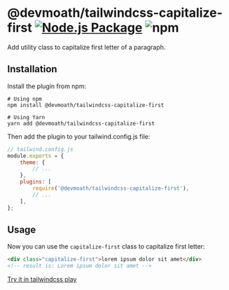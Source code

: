 # @devmoath/tailwindcss-capitalize-first [![Node.js Package](https://github.com/DevMoath/tailwindcss-capitalize-first/actions/workflows/npm-publish.yml/badge.svg)](https://github.com/DevMoath/tailwindcss-capitalize-first/actions/workflows/npm-publish.yml) ![npm](https://img.shields.io/npm/dt/@devmoath/tailwindcss-capitalize-first)

Add utility class to capitalize first letter of a paragraph.

## Installation

Install the plugin from npm:

```shell
# Using npm
npm install @devmoath/tailwindcss-capitalize-first

# Using Yarn
yarn add @devmoath/tailwindcss-capitalize-first
```

Then add the plugin to your tailwind.config.js file:

```javascript
// tailwind.config.js
module.exports = {
    theme: {
        // ...
    },
    plugins: [
        require('@devmoath/tailwindcss-capitalize-first'),
        // ...
    ],
};
```

## Usage

Now you can use the `capitalize-first` class to capitalize first letter:

```html
<div class="capitalize-first">lorem ipsum dolor sit amet</div>
<!-- result is: Lorem ipsum dolor sit amet -->
```

[Try it in tailwindcss play](https://play.tailwindcss.com/FnkHPhwv4t)
